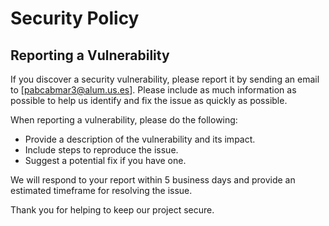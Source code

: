 # Security Policy

## Reporting a Vulnerability

If you discover a security vulnerability, please report it by sending an email to [pabcabmar3@alum.us.es]. Please include as much information as possible to help us identify and fix the issue as quickly as possible.

When reporting a vulnerability, please do the following:

* Provide a description of the vulnerability and its impact.
* Include steps to reproduce the issue.
* Suggest a potential fix if you have one.

We will respond to your report within 5 business days and provide an estimated timeframe for resolving the issue.

Thank you for helping to keep our project secure.
